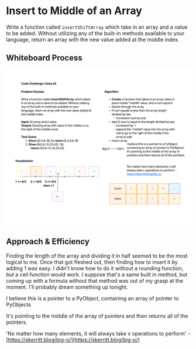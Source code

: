 # Insert to Middle of an Array
<!-- Description of the challenge -->

Write a function called `insertShiftArray` which take in an array and a value to be added. Without utilizing any of the built-in methods available to your language, return an array with the new value added at the middle index.

## Whiteboard Process

![array-insert-shift](array-insert-shift.png)

## Approach & Efficiency
<!-- What approach did you take? Discuss Why. What is the Big O space/time for this approach? -->

Finding the length of the array and dividing it in half seemed to be the most logical to me. Once that got fleshed out, then finding how to insert it by adding 1 was easy. I didn't know how to do it without a rounding function, but a ceil function would work. I suppose that's a same built in method, but coming up with a formula without that method was out of my grasp at the moment. I'll probably dream something up tonight.

I believe this is a pointer to a PyObject, containing an array of pointer to PyObjects

It's pointing to the middle of the array of pointers and then returns all of the pointers.

'No matter how many elements, it will always take x operations to perform' - [https://skerritt.blog/big-o/](https://skerritt.blog/big-o/)
